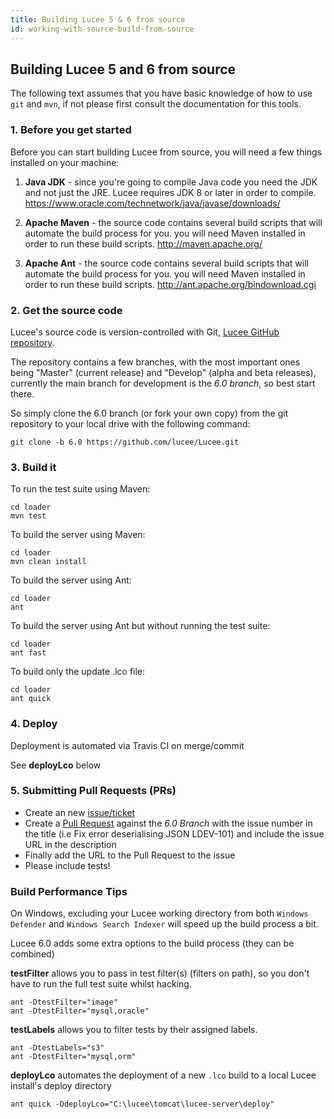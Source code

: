 ```yaml
---
title: Building Lucee 5 & 6 from source
id: working-with-source-build-from-source
---
```


## Building Lucee 5 and 6 from source #

The following text assumes that you have basic knowledge of how to use `git` and `mvn`, if not please first consult the documentation for this tools.

### 1. Before you get started

Before you can start building Lucee from source, you will need a few things installed on your machine:

1. **Java JDK** - since you're going to compile Java code you need the JDK and not just the JRE.  Lucee requires JDK 8 or later in order to compile.  <https://www.oracle.com/technetwork/java/javase/downloads/>

1. **Apache Maven** - the source code contains several build scripts that will automate the build process for you. you will need Maven installed in order to run these build scripts. <http://maven.apache.org/>

1. **Apache Ant** - the source code contains several build scripts that will automate the build process for you. you will need Maven installed in order to run these build scripts. <http://ant.apache.org/bindownload.cgi>

### 2. Get the source code

Lucee's source code is version-controlled with Git, [Lucee GitHub repository](https://github.com/lucee/lucee).

The repository contains a few branches, with the most important ones being "Master" (current release) and "Develop" (alpha and beta releases), currently the main branch for development is the *6.0 branch*, so best start there.

So simply clone the 6.0 branch (or fork your own copy) from the git repository to your local drive with the following command:

    git clone -b 6.0 https://github.com/lucee/Lucee.git

### 3. Build it

To run the test suite using Maven:

    cd loader
    mvn test

To build the server using Maven:

    cd loader
    mvn clean install

To build the server using Ant:

    cd loader
    ant

To build the server using Ant but without running the test suite:

    cd loader
    ant fast

To build only the update .lco file:

    cd loader
    ant quick

### 4. Deploy

Deployment is automated via Travis CI on merge/commit

See **deployLco** below

### 5. Submitting Pull Requests (PRs)

- Create an new [issue/ticket](https://issues.lucee.org)
- Create a [Pull Request](https://github.com/lucee/Lucee/) against the *6.0 Branch* with the issue number in the title (i.e Fix error deserialising JSON LDEV-101) and include the issue URL in the description
- Finally add the URL to the Pull Request to the issue
- Please include tests!

### Build Performance Tips

On Windows, excluding your Lucee working directory from both `Windows Defender` and `Windows Search Indexer` will speed up the build process a bit.

Lucee 6.0 adds some extra options to the build process (they can be combined)

**testFilter** allows you to pass in test filter(s) (filters on path), so you don't have to run the full test suite whilst hacking.

    ant -DtestFilter="image"
    ant -DtestFilter="mysql,oracle"

**testLabels** allows you to filter tests by their assigned labels.

    ant -DtestLabels="s3"
    ant -DtestFilter="mysql,orm"

**deployLco** automates the deployment of a new `.lco` build to a local Lucee install's deploy directory

	ant quick -DdeployLco="C:\lucee\tomcat\lucee-server\deploy"
